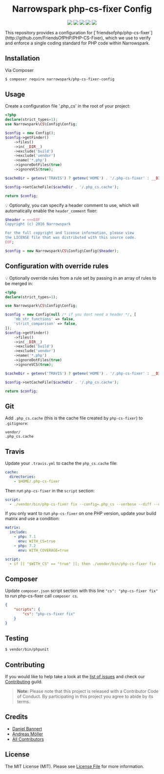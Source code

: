 <h1 align="center">Narrowspark php-cs-fixer Config</h1>
<p align="center">
    <a href="https://github.com/narrowspark/php-cs-fixer-config/releases"><img src="https://img.shields.io/packagist/v/narrowspark/php-cs-fixer-config.svg?style=flat-square"></a>
    <a href="https://php.net/"><img src="https://img.shields.io/badge/php-%5E7.1.0-8892BF.svg?style=flat-square"></a>
    <a href="https://codecov.io/gh/narrowspark/php-cs-fixer-config"><img src="https://img.shields.io/codecov/c/github/narrowspark/php-cs-fixer-config/master.svg?style=flat-square"></a>
    <a href="https://gitter.im/narrowspark/framework"><img src="https://img.shields.io/gitter/room/nwjs/nw.js.svg?style=flat-square"></a>
    <a href="http://opensource.org/licenses/MIT"><img src="https://img.shields.io/badge/license-MIT-brightgreen.svg?style=flat-square"></a>
</p>
This repository provides a configuration for [`friendsofphp/php-cs-fixer`](http://github.com/FriendsOfPHP/PHP-CS-Fixer), which
we use to verify and enforce a single coding standard for PHP code within Narrowspark.

Installation
-------------

Via Composer

``` bash
$ composer require narrowspark/php-cs-fixer-config
```

Usage
-------------

Create a configuration file '.php_cs' in the root of your project:

```php
<?php
declare(strict_types=1);
use Narrowspark\CS\Config\Config;

$config = new Config();
$config->getFinder()
    ->files()
    ->in(__DIR__)
    ->exclude('build')
    ->exclude('vendor')
    ->name('*.php')
    ->ignoreDotFiles(true)
    ->ignoreVCS(true);

$cacheDir = getenv('TRAVIS') ? getenv('HOME') . '/.php-cs-fixer' : __DIR__;

$config->setCacheFile($cacheDir . '/.php_cs.cache');

return $config;

```

:bulb: Optionally, you can specify a header comment to use, which will automatically enable the `header_comment` fixer:

```php
$header = <<<EOF
Copyright (c) 2016 Narrowspark

For the full copyright and license information, please view
the LICENSE file that was distributed with this source code.
EOF;

$config = new Narrowspark\CS\Config\Config($header);
```

Configuration with override rules
-------------

:bulb: Optionally override rules from a rule set by passing in an array of rules to be merged in:

```php
<?php
declare(strict_types=1);

use Narrowspark\CS\Config\Config;

$config = new Config(null /* if you dont need a header */, [
    'mb_str_functions' => false,
    'strict_comparison' => false,
]);
$config->getFinder()
    ->files()
    ->in(__DIR__)
    ->exclude('build')
    ->exclude('vendor')
    ->name('*.php')
    ->ignoreDotFiles(true)
    ->ignoreVCS(true);

$cacheDir = getenv('TRAVIS') ? getenv('HOME') . '/.php-cs-fixer' : __DIR__;

$config->setCacheFile($cacheDir . '/.php_cs.cache');

return $config;
```

Git
-------------
Add `.php_cs.cache` (this is the cache file created by `php-cs-fixer`) to `.gitignore`:

```
vendor/
.php_cs.cache
```

Travis
-------------
Update your `.travis.yml` to cache the `php_cs.cache` file:

```yml
cache:
  directories:
    - $HOME/.php-cs-fixer
```

Then run `php-cs-fixer` in the `script` section:

```yml
script:
  - ./vendor/bin/php-cs-fixer fix --config=.php_cs --verbose --diff --dry-run
```
If you only want to run `php-cs-fixer` on one PHP version, update your build matrix and use a condition:

```yml
matrix:
  include:
    - php: 7.1
      env: WITH_CS=true
    - php: 7.2
      env: WITH_COVERAGE=true

script:
  - if [[ "$WITH_CS" == "true" ]]; then ./vendor/bin/php-cs-fixer fix --config=.php_cs --verbose --diff --dry-run; fi
```

Composer
-------------
Update ``composer.json`` script section with this line ``"cs": "php-cs-fixer fix"`` to run php-cs-fixer call ``composer cs``.

```json
{
    "scripts": {
        "cs": "php-cs-fixer fix"
    }
}
```


Testing
-------------

``` bash
$ vendor/bin/phpunit
```

Contributing
------------

If you would like to help take a look at the [list of issues](http://github.com/narrowspark/php-cs-fixer-config/issues) and check our [Contributing](CONTRIBUTING.md) guild.

> **Note:** Please note that this project is released with a Contributor Code of Conduct. By participating in this project you agree to abide by its terms.

Credits
-------------

- [Daniel Bannert](https://github.com/prisis)
- [Andreas Möller](https://github.com/localheinz)
- [All Contributors](../../contributors)

License
-------------

The MIT License (MIT). Please see [License File](LICENSE) for more information.